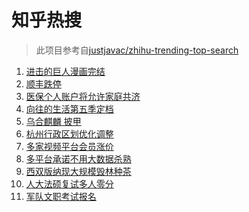 # 知乎热搜

> 此项目参考自[justjavac/zhihu-trending-top-search](https://github.com/justjavac/zhihu-trending-top-search/blob/main/utils.ts)

<!-- BEGIN -->
  <!-- 最后更新时间:Fri Apr 09 2021 06:18:43 GMT+0000 (Coordinated Universal Time) -->
  1. [进击的巨人漫画完结](https://www.zhihu.com/search?q=进击的巨人)
1. [顺丰跌停](https://www.zhihu.com/search?q=顺丰)
1. [医保个人账户将允许家庭共济](https://www.zhihu.com/search?q=医保)
1. [向往的生活第五季定档](https://www.zhihu.com/search?q=向往的生活)
1. [乌合麒麟 披甲](https://www.zhihu.com/search?q=乌合麒麟)
1. [杭州行政区划优化调整](https://www.zhihu.com/search?q=杭州区划)
1. [多家视频平台会员涨价](https://www.zhihu.com/search?q=视频平台)
1. [多平台承诺不用大数据杀熟](https://www.zhihu.com/search?q=大数据杀熟)
1. [西双版纳现大规模毁林种茶](https://www.zhihu.com/search?q=毁林种茶)
1. [人大法硕复试多人零分](https://www.zhihu.com/search?q=人大法硕)
1. [军队文职考试报名](https://www.zhihu.com/search?q=军队文职)
  <!-- END -->
